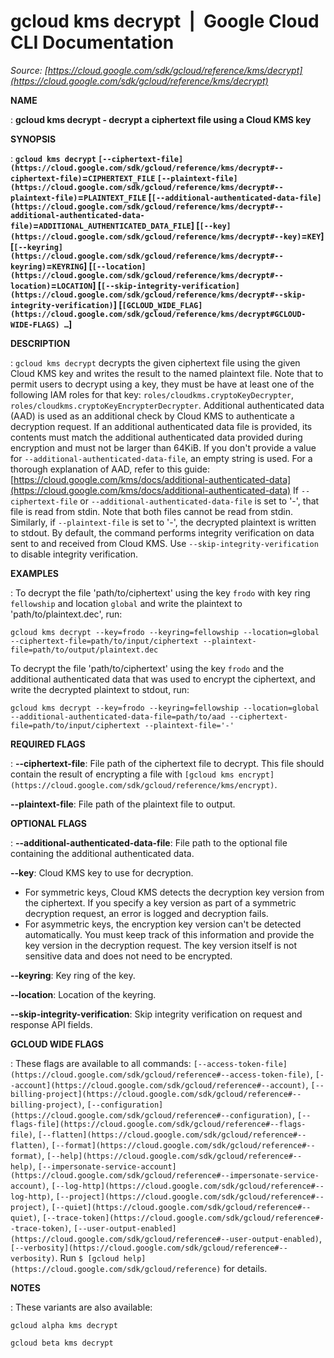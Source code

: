# gcloud kms decrypt  |  Google Cloud CLI Documentation

*Source: [https://cloud.google.com/sdk/gcloud/reference/kms/decrypt](https://cloud.google.com/sdk/gcloud/reference/kms/decrypt)*

**NAME**

: **gcloud kms decrypt - decrypt a ciphertext file using a Cloud KMS key**

**SYNOPSIS**

: **`gcloud kms decrypt` `[--ciphertext-file](https://cloud.google.com/sdk/gcloud/reference/kms/decrypt#--ciphertext-file)`=`CIPHERTEXT_FILE` `[--plaintext-file](https://cloud.google.com/sdk/gcloud/reference/kms/decrypt#--plaintext-file)`=`PLAINTEXT_FILE` [`[--additional-authenticated-data-file](https://cloud.google.com/sdk/gcloud/reference/kms/decrypt#--additional-authenticated-data-file)`=`ADDITIONAL_AUTHENTICATED_DATA_FILE`] [`[--key](https://cloud.google.com/sdk/gcloud/reference/kms/decrypt#--key)`=`KEY`] [`[--keyring](https://cloud.google.com/sdk/gcloud/reference/kms/decrypt#--keyring)`=`KEYRING`] [`[--location](https://cloud.google.com/sdk/gcloud/reference/kms/decrypt#--location)`=`LOCATION`] [`[--skip-integrity-verification](https://cloud.google.com/sdk/gcloud/reference/kms/decrypt#--skip-integrity-verification)`] [`[GCLOUD_WIDE_FLAG](https://cloud.google.com/sdk/gcloud/reference/kms/decrypt#GCLOUD-WIDE-FLAGS) …`]**

**DESCRIPTION**

: `gcloud kms decrypt` decrypts the given ciphertext file using the
given Cloud KMS key and writes the result to the named plaintext file. Note that
to permit users to decrypt using a key, they must be have at least one of the
following IAM roles for that key:
`roles/cloudkms.cryptoKeyDecrypter`,
`roles/cloudkms.cryptoKeyEncrypterDecrypter`.
Additional authenticated data (AAD) is used as an additional check by Cloud KMS
to authenticate a decryption request. If an additional authenticated data file
is provided, its contents must match the additional authenticated data provided
during encryption and must not be larger than 64KiB. If you don't provide a
value for `--additional-authenticated-data-file`, an empty string is
used. For a thorough explanation of AAD, refer to this guide: [https://cloud.google.com/kms/docs/additional-authenticated-data](https://cloud.google.com/kms/docs/additional-authenticated-data)
If `--ciphertext-file` or
`--additional-authenticated-data-file` is set to '-', that file is
read from stdin. Note that both files cannot be read from stdin. Similarly, if
`--plaintext-file` is set to '-', the decrypted plaintext is written
to stdout.
By default, the command performs integrity verification on data sent to and
received from Cloud KMS. Use `--skip-integrity-verification` to
disable integrity verification.

**EXAMPLES**

: To decrypt the file 'path/to/ciphertext' using the key `frodo` with
key ring `fellowship` and location `global` and write the
plaintext to 'path/to/plaintext.dec', run:

```
gcloud kms decrypt --key=frodo --keyring=fellowship --location=global --ciphertext-file=path/to/input/ciphertext --plaintext-file=path/to/output/plaintext.dec
```

To decrypt the file 'path/to/ciphertext' using the key `frodo` and
the additional authenticated data that was used to encrypt the ciphertext, and
write the decrypted plaintext to stdout, run:

```
gcloud kms decrypt --key=frodo --keyring=fellowship --location=global --additional-authenticated-data-file=path/to/aad --ciphertext-file=path/to/input/ciphertext --plaintext-file='-'
```

**REQUIRED FLAGS**

: **--ciphertext-file**:
File path of the ciphertext file to decrypt. This file should contain the result
of encrypting a file with `[gcloud kms encrypt](https://cloud.google.com/sdk/gcloud/reference/kms/encrypt)`.

**--plaintext-file**:
File path of the plaintext file to output.

**OPTIONAL FLAGS**

: **--additional-authenticated-data-file**:
File path to the optional file containing the additional authenticated data.

**--key**:
Cloud KMS key to use for decryption.

- For symmetric keys, Cloud KMS detects the decryption key version from the
ciphertext. If you specify a key version as part of a symmetric decryption
request, an error is logged and decryption fails.
- For asymmetric keys, the encryption key version can't be detected automatically.
You must keep track of this information and provide the key version in the
decryption request. The key version itself is not sensitive data and does not
need to be encrypted.

**--keyring**:
Key ring of the key.

**--location**:
Location of the keyring.

**--skip-integrity-verification**:
Skip integrity verification on request and response API fields.

**GCLOUD WIDE FLAGS**

: These flags are available to all commands: `[--access-token-file](https://cloud.google.com/sdk/gcloud/reference#--access-token-file)`,
`[--account](https://cloud.google.com/sdk/gcloud/reference#--account)`, `[--billing-project](https://cloud.google.com/sdk/gcloud/reference#--billing-project)`,
`[--configuration](https://cloud.google.com/sdk/gcloud/reference#--configuration)`,
`[--flags-file](https://cloud.google.com/sdk/gcloud/reference#--flags-file)`,
`[--flatten](https://cloud.google.com/sdk/gcloud/reference#--flatten)`, `[--format](https://cloud.google.com/sdk/gcloud/reference#--format)`, `[--help](https://cloud.google.com/sdk/gcloud/reference#--help)`, `[--impersonate-service-account](https://cloud.google.com/sdk/gcloud/reference#--impersonate-service-account)`,
`[--log-http](https://cloud.google.com/sdk/gcloud/reference#--log-http)`,
`[--project](https://cloud.google.com/sdk/gcloud/reference#--project)`, `[--quiet](https://cloud.google.com/sdk/gcloud/reference#--quiet)`, `[--trace-token](https://cloud.google.com/sdk/gcloud/reference#--trace-token)`, `[--user-output-enabled](https://cloud.google.com/sdk/gcloud/reference#--user-output-enabled)`,
`[--verbosity](https://cloud.google.com/sdk/gcloud/reference#--verbosity)`.
Run `$ [gcloud help](https://cloud.google.com/sdk/gcloud/reference)` for details.

**NOTES**

: These variants are also available:

```
gcloud alpha kms decrypt
```

```
gcloud beta kms decrypt
```